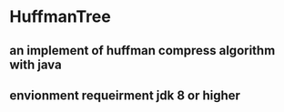 # HuffmanTree
## an implement of huffman compress algorithm with java
## envionment requeirment jdk 8 or higher
